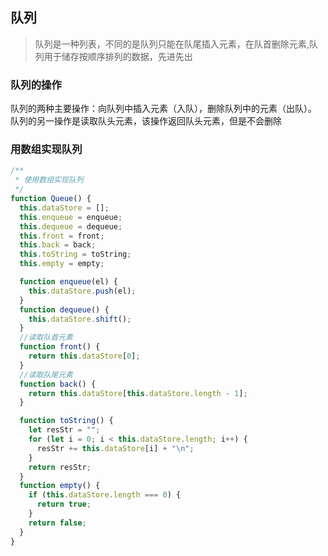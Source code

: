 ## 队列

> 队列是一种列表，不同的是队列只能在队尾插入元素，在队首删除元素,队列用于储存按顺序排列的数据，先进先出

### 队列的操作

队列的两种主要操作：向队列中插入元素（入队），删除队列中的元素（出队）。
队列的另一操作是读取队头元素，该操作返回队头元素，但是不会删除

### 用数组实现队列

```javascript
/**
 * 使用数组实现队列
 */
function Queue() {
  this.dataStore = [];
  this.enqueue = enqueue;
  this.dequeue = dequeue;
  this.front = front;
  this.back = back;
  this.toString = toString;
  this.empty = empty;

  function enqueue(el) {
    this.dataStore.push(el);
  }
  function dequeue() {
    this.dataStore.shift();
  }
  //读取队首元素
  function front() {
    return this.dataStore[0];
  }
  //读取队尾元素
  function back() {
    return this.dataStore[this.dataStore.length - 1];
  }

  function toString() {
    let resStr = "";
    for (let i = 0; i < this.dataStore.length; i++) {
      resStr += this.dataStore[i] + "\n";
    }
    return resStr;
  }
  function empty() {
    if (this.dataStore.length === 0) {
      return true;
    }
    return false;
  }
}
```
